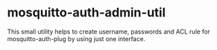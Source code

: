 # mosquitto-auth-admin-util
This small utility helps to create username, passwords and ACL rule for mosquitto-auth-plug by using just one interface.
